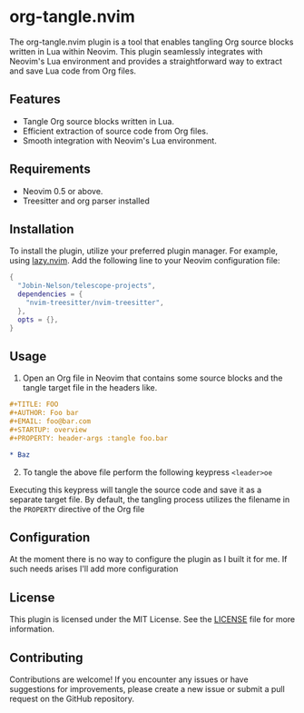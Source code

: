 # org-tangle.nvim

The org-tangle.nvim plugin is a tool that enables tangling Org source blocks written in Lua within Neovim. This plugin seamlessly integrates with Neovim's Lua environment and provides a straightforward way to extract and save Lua code from Org files.

## Features

- Tangle Org source blocks written in Lua.
- Efficient extraction of source code from Org files.
- Smooth integration with Neovim's Lua environment.

## Requirements

- Neovim 0.5 or above.
- Treesitter and org parser installed

## Installation

To install the plugin, utilize your preferred plugin manager. For example, using [lazy.nvim](https://github.com/folke/lazy.nvim). Add the following line to your Neovim configuration file:

```lua
{
  "Jobin-Nelson/telescope-projects",
  dependencies = {
    "nvim-treesitter/nvim-treesitter",
  },
  opts = {},
}
```

## Usage

1. Open an Org file in Neovim that contains some source blocks and the tangle target file in the headers like.

```org
#+TITLE: FOO
#+AUTHOR: Foo bar
#+EMAIL: foo@bar.com
#+STARTUP: overview
#+PROPERTY: header-args :tangle foo.bar

* Baz
```

2. To tangle the above file perform the following keypress `<leader>oe`

Executing this keypress will tangle the source code and save it as a separate target file. By default, the tangling process utilizes the filename in the `PROPERTY` directive of the Org file

## Configuration

At the moment there is no way to configure the plugin as I built it for me. If such needs arises I'll add more configuration

## License

This plugin is licensed under the MIT License. See the [LICENSE](LICENSE) file for more information.

## Contributing

Contributions are welcome! If you encounter any issues or have suggestions for improvements, please create a new issue or submit a pull request on the GitHub repository.
